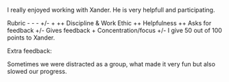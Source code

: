 I really enjoyed working with Xander. He is very helpfull and participating.

Rubric	- -	-	+/-	+	++
Discipline & Work Ethic			        ++
Helpfulness					            ++
Asks for feedback				        +/-	
Gives feedback					        +
Concentration/focus				        +/-
I give 50 out of 100 points to Xander.

Extra feedback:

Sometimes we were distracted as a group, what made it very fun but also slowed our progress.
